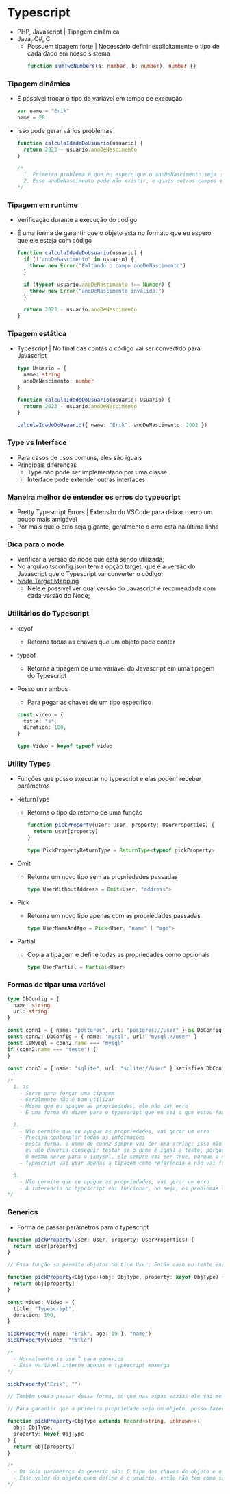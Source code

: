 # Typescript

- PHP, Javascript | Tipagem dinâmica
- Java, C#, C
  - Possuem tipagem forte | Necessário definir explicitamente o tipo de cada dado em nosso sistema
    ```ts
    function sumTwoNumbers(a: number, b: number): number {}
    ```

### Tipagem dinâmica

- É possível trocar o tipo da variável em tempo de execução

  ```js
  var name = "Erik"
  name = 28
  ```

- Isso pode gerar vários problemas

  ```js
  function calculaIdadeDoUsuario(usuario) {
    return 2023 - usuario.anoDeNascimento
  }

  /*
    1. Primeiro problema é que eu espero que o anoDeNascimento seja um número, mas ele pode não ser;
    2. Esse anoDeNascimento pode não existir, e quais outros campos eu tenho dentro de usuario?
  */
  ```

### Tipagem em runtime

- Verificação durante a execução do código
- É uma forma de garantir que o objeto esta no formato que eu espero que ele esteja com código

  ```js
  function calculaIdadeDoUsuario(usuario) {
    if (!"anoDeNascimento" in usuario) {
      throw new Error("Faltando o campo anoDeNascimento")
    }

    if (typeof usuario.anoDeNascimento !== Number) {
      throw new Error("anoDeNascimento inválido.")
    }

    return 2023 - usuario.anoDeNascimento
  }
  ```

### Tipagem estática

- Typescript | No final das contas o código vai ser convertido para Javascript

  ```ts
  type Usuario = {
    name: string
    anoDeNascimento: number
  }

  function calculaIdadeDoUsuario(usuario: Usuario) {
    return 2023 - usuario.anoDeNascimento
  }

  calculaIdadeDoUsuario({ name: "Erik", anoDeNascimento: 2002 })
  ```

### Type vs Interface

- Para casos de usos comuns, eles são iguais
- Principais diferenças
  - Type não pode ser implementado por uma classe
  - Interface pode extender outras interfaces

### Maneira melhor de entender os erros do typescript

- Pretty Typescript Errors | Extensão do VSCode para deixar o erro um pouco mais amigável
- Por mais que o erro seja gigante, geralmente o erro está na última linha

### Dica para o node

- Verificar a versão do node que está sendo utilizada;
- No arquivo tsconfig.json tem a opção target, que é a versão do Javascript que o Typescript vai converter o código;
- [Node Target Mapping](https://github.com/microsoft/TypeScript/wiki/Node-Target-Mapping)
  - Nele é possível ver qual versão do Javascript é recomendada com cada versão do Node;

### Utilitários do Typescript

- keyof
  - Retorna todas as chaves que um objeto pode conter
- typeof
  - Retorna a tipagem de uma variável do Javascript em uma tipagem do Typescript
- Posso unir ambos

  - Para pegar as chaves de um tipo específico

  ```ts
  const video = {
    title: "s",
    duration: 100,
  }

  type Video = keyof typeof video
  ```

### Utility Types

- Funções que posso executar no typescript e elas podem receber parâmetros

- ReturnType

  - Retorna o tipo do retorno de uma função

    ```ts
    function pickProperty(user: User, property: UserProperties) {
      return user[property]
    }

    type PickPropertyReturnType = ReturnType<typeof pickProperty>
    ```

- Omit

  - Retorna um novo tipo sem as propriedades passadas

    ```ts
    type UserWithoutAddress = Omit<User, "address">
    ```

- Pick

  - Retorna um novo tipo apenas com as propriedades passadas

    ```ts
    type UserNameAndAge = Pick<User, "name" | "age">
    ```

- Partial

  - Copia a tipagem e define todas as propriedades como opcionais

    ```ts
    type UserPartial = Partial<User>
    ```

### Formas de tipar uma variável

```ts
type DbConfig = {
  name: string
  url: string
}

const conn1 = { name: "postgres", url: "postgres://user" } as DbConfig
const conn2: DbConfig = { name: "mysql", url: "mysql://user" }
const isMysql = conn2.name === "mysql"
if (conn2.name === "teste") {
}

const conn3 = { name: "sqlite", url: "sqlite://user" } satisfies DbConfig

/*
  1. as
    - Serve para forçar uma tipagem
    - Geralmente não é bom utilizar
    - Mesmo que eu apague as propriedades, ele não dar erro
    - É uma forma de dizer para o typescript que eu sei o que estou fazendo

  2.
    - Não permite que eu apague as propriedades, vai gerar um erro
    - Precisa contemplar todas as informações
    - Dessa forma, o name do conn2 sempre vai ser uma string; Isso não esta errado, mas no exemplo acima da verificação
      eu não deveria conseguir testar se o name é igual a teste, porque o name sempre vai ser mysql e não uma string;
      O mesmo serve para o isMysql, ele sempre vai ser true, porque o name sempre vai ser mysql e não boolean;
    - Typescript vai usar apenas a tipagem como referência e não vai fazer uma inferência

  3. 
    - Não permite que eu apague as propriedades, vai gerar um erro
    - A inferência do typescript vai funcionar, ou seja, os problemas do exemplo 2 não vão acontecer
*/
```

### Generics

- Forma de passar parâmetros para o typescript

```ts
function pickProperty(user: User, property: UserProperties) {
  return user[property]
}

// Essa função so permite objetos do tipo User; Então caso eu tente enviar outros parâmetros, não vai funcionar

function pickProperty<ObjType>(obj: ObjType, property: keyof ObjType) {
  return obj[property]
}

const video: Video = {
  title: "Typescript",
  duration: 100,
}

pickProperty({ name: "Erik", age: 19 }, "name")
pickProperty(video, "title")

/*
  - Normalmente se usa T para generics
  - Essa variável interna apenas o typescript enxerga
*/

pickProperty("Erik", "")

// Também posso passar dessa forma, só que nas aspas vazias ele vai me retornar os métodos de uma string

// Para garantir que a primeira propriedade seja um objeto, posso fazer o seguinte

function pickProperty<ObjType extends Record<string, unknown>>(
  obj: ObjType,
  property: keyof ObjType
) {
  return obj[property]
}

/*
  - Os dois parâmetros do generic são: O tipo das chaves do objeto e o valor do objeto
  - Esse valor do objeto quem define é o usuário, então não tem como saber
*/
```
